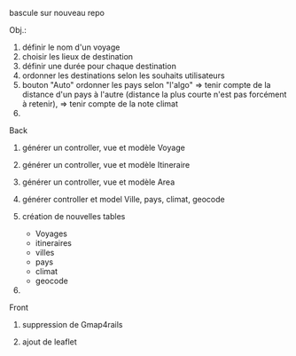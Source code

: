 bascule sur nouveau repo


Obj.:
1. définir le nom d'un voyage
2. choisir les lieux de destination
3. définir une durée pour chaque destination
4. ordonner les destinations selon les souhaits utilisateurs
5. bouton "Auto" ordonner les pays selon "l'algo" 
	=> tenir compte de la distance d'un pays à l'autre (distance la plus courte n'est pas forcément à retenir),
	=> tenir compte de la note climat
6. 

Back

1. générer un controller, vue et modèle Voyage

2. générer un controller, vue et modèle Itineraire

2. générer un controller, vue et modèle Area

3. générer controller et model Ville, pays, climat, geocode
 




1. création de nouvelles tables 
	- Voyages
	- itineraires
	- villes
	- pays
	- climat
	- geocode

2.




Front
1. suppression de Gmap4rails

2. ajout de leaflet